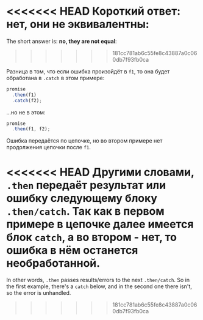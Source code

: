 <<<<<<< HEAD
Короткий ответ: **нет, они не эквивалентны**:
=======
The short answer is: **no, they are not equal**:
>>>>>>> 181cc781ab6c55fe8c43887a0c060db7f93fb0ca

Разница в том, что если ошибка произойдёт в `f1`, то она будет обработана в `.catch` в этом примере:

```js run
promise
  .then(f1)
  .catch(f2);
```

...но не в этом:

```js run
promise
  .then(f1, f2);
```

Ошибка передаётся по цепочке, но во втором примере нет продолжения цепочки после `f1`.

<<<<<<< HEAD
Другими словами, `.then` передаёт результат или ошибку следующему блоку `.then/catch`. Так как в первом примере в цепочке далее имеется блок `catch`, а во втором - нет, то ошибка в нём останется необработанной.
=======
In other words, `.then` passes results/errors to the next `.then/catch`. So in the first example, there's a `catch` below, and in the second one there isn't, so the error is unhandled.
>>>>>>> 181cc781ab6c55fe8c43887a0c060db7f93fb0ca
